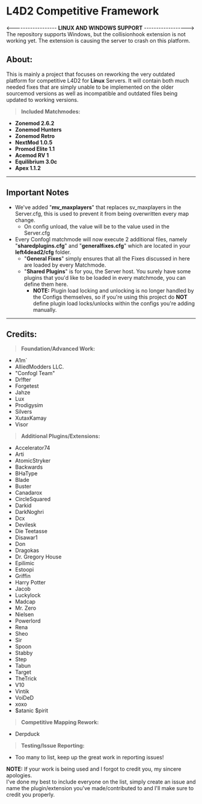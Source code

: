 # **L4D2 Competitive Framework**

<------------------ **LINUX AND WINDOWS SUPPORT** ------------------>  
The repository supports Windows, but the collisionhook extension is not working yet. The extension is causing the server to crash on this platform.

## **About:**

This is mainly a project that focuses on reworking the very outdated platform for competitive L4D2 for **Linux** Servers.
It will contain both much needed fixes that are simply unable to be implemented on the older sourcemod versions as well as incompatible and outdated files being updated to working versions.

> **Included Matchmodes:**
* **Zonemod 2.6.2**
* **Zonemod Hunters**
* **Zonemod Retro**
* **NextMod 1.0.5**
* **Promod Elite 1.1**
* **Acemod RV 1**
* **Equilibrium 3.0c**
* **Apex 1.1.2**

---

## **Important Notes**
* We've added "**mv_maxplayers**" that replaces sv_maxplayers in the Server.cfg, this is used to prevent it from being overwritten every map change.
  * On config unload, the value will be to the value used in the Server.cfg
* Every Confogl matchmode will now execute 2 additional files, namely "**sharedplugins.cfg**" and "**generalfixes.cfg**" which are located in your **left4dead2/cfg** folder.
  * "**General Fixes**" simply ensures that all the Fixes discussed in here are loaded by every Matchmode.
  * "**Shared Plugins**" is for you, the Server host. You surely have some plugins that you'd like to be loaded in every matchmode, you can define them here.
    * **NOTE:** Plugin load locking and unlocking is no longer handled by the Configs themselves, so if you're using this project do **NOT** define plugin load locks/unlocks within the configs you're adding manually.

---

## **Credits:**

> **Foundation/Advanced Work:**
* A1m`
* AlliedModders LLC.
* "Confogl Team"
* Dr!fter
* Forgetest
* Jahze
* Lux
* Prodigysim
* Silvers
* XutaxKamay
* Visor

> **Additional Plugins/Extensions:**
* Accelerator74
* Arti
* AtomicStryker
* Backwards
* BHaType
* Blade
* Buster
* Canadarox
* CircleSquared
* Darkid
* DarkNoghri
* Dcx
* Devilesk
* Die Teetasse
* Disawar1
* Don
* Dragokas
* Dr. Gregory House
* Epilimic
* Estoopi
* Griffin
* Harry Potter
* Jacob
* Luckylock
* Madcap
* Mr. Zero
* Nielsen
* Powerlord
* Rena
* Sheo
* Sir
* Spoon
* Stabby
* Step
* Tabun
* Target
* TheTrick
* V10
* Vintik
* VoiDeD
* xoxo
* $atanic $pirit

> **Competitive Mapping Rework:**
* Derpduck

> **Testing/Issue Reporting:**
* Too many to list, keep up the great work in reporting issues!


**NOTE:** If your work is being used and I forgot to credit you, my sincere apologies.  
I've done my best to include everyone on the list, simply create an issue and name the plugin/extension you've made/contributed to and I'll make sure to credit you properly.
